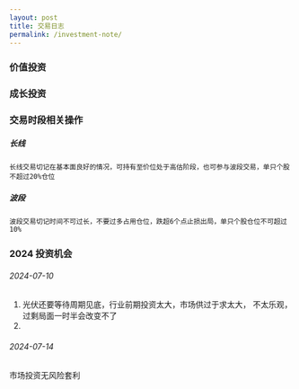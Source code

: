 ```yaml
---
layout: post
title: 交易日志
permalink: /investment-note/
---
```


### 价值投资

### 成长投资

### 交易时段相关操作

##### 长线

`长线交易切记在基本面良好的情况，可持有至价位处于高估阶段，也可参与波段交易，单只个股不超过20%仓位`

##### 波段

`波段交易切记时间不可过长，不要过多占用仓位，跌超6个点止损出局，单只个股仓位不可超过10%`

### 2024 投资机会

###### 2024-07-10

1. 光伏还要等待周期见底，行业前期投资太大，市场供过于求太大， 不太乐观，过剩局面一时半会改变不了
2.

###### 2024-07-14

市场投资无风险套利
